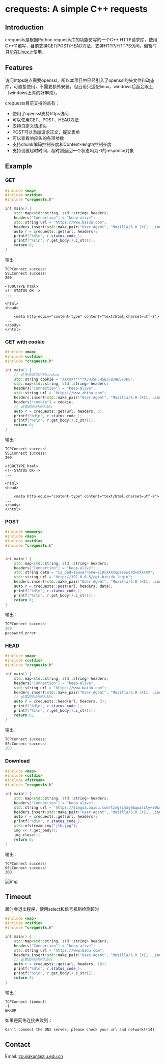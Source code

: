 # crequests: A simple C++ requests

## Introduction

crequests是根据Python requests库的功能仿写的一个C++ HTTP请求库，使用C++11编写，目前支持GET/POST/HEAD方法，支持HTTP/HTTPS访问，但暂时只能在Linux上使用。

## Features

访问https站点需要openssl，所以本项目中已经引入了openssl的头文件和动态库，可直接使用，不需要额外安装，但目前只适配linux，windows后面会跟上（windows上真的好麻烦）。

crequests目前支持的点有：

- 使用了openssl支持https访问
- 可以使用GET、POST、HEAD方法
- 支持自定义请求头
- POST可以添加请求正文，提交表单
- 可以查看响应头的各项参数
- 支持chunk编码控制长度和Content-length控制长度
- 支持设置超时时间，超时则返回一个状态吗为-1的response对象

## Example

### GET

```cpp
#include <map>
#include <cstdio>
#include "crequests.h"

int main() {
    std::map<std::string, std::string> headers;
    headers["Connection"] = "keep-alive";
    std::string url = "https://www.baidu.com";
    headers.insert(std::make_pair("User-Agent", "Mozilla/5.0 (X11; Linux x86_64) AppleWebKit/537.36 (KHTML, like Gecko) Chrome/77.0.3865.90 Safari/537.36"));
    auto r = crequests::get(url, headers);
    printf("%d\n", r.status_code_);
    printf("%s\n", r.get_body().c_str());
    return 0;
}
```

输出：

```http
TCPConnect success!
SSLConnect success!
200

<!DOCTYPE html>
<!--STATUS OK-->
...

<html>
<head>
    
    <meta http-equiv="content-type" content="text/html;charset=utf-8">
...
</body>
</html>
```

### GET with cookie

```cpp
#include <map>
#include <cstdio>
#include "crequests.h"

int main() {
    // 这里换成自己的cookie
    std::string cookie = "XXXXX*****XJHJSHJHSBJFBJHBSFJHB";
    std::map<std::string, std::string> headers;
    headers["Connection"] = "keep-alive";
    std::string url = "https://www.zhihu.com";
    headers.insert(std::make_pair("User-Agent", "Mozilla/5.0 (X11; Linux x86_64) AppleWebKit/537.36 (KHTML, like Gecko) Chrome/77.0.3865.90 Safari/537.36"));
    headers["cookie"] = cookie;
    // 设置超时时间为10s
    auto r = crequests::get(url, headers, 3);
    printf("%d\n", r.status_code_);
    printf("%s\n", r.get_body().c_str());
    return 0;
}
```

输出：

```http
TCPConnect success!
SSLConnect success!
200

<!DOCTYPE html>
<!--STATUS OK-->
...

<html>
<head>
    
    <meta http-equiv="content-type" content="text/html;charset=utf-8">
...
</body>
</html>
```

### POST

```cpp
#include <memory>
#include <map>
#include <cstdio>
#include "crequests.h"


int main() {
    std::map<std::string, std::string> headers;
    headers["Connection"] = "keep-alive";
    std::string data = "is_pad=1&username=2195XXXX&password=XXXXXX";
    std::string url = "http://192.0.0.6/cgi-bin/do_login";
    headers.insert(std::make_pair("User-Agent", "Mozilla/5.0 (X11; Linux x86_64) AppleWebKit/537.36 (KHTML, like Gecko) Chrome/77.0.3865.90 Safari/537.36"));
    auto r = crequests::post(url, headers, data);
    printf("%d\n", r.status_code_);
    printf("%s\n", r.get_body().c_str());
    return 0;
}
```

输出：

```cpp
TCPConnect success!
200
password_error
```

### HEAD

```cpp
#include <map>
#include <cstdio>
#include "crequests.h"

int main() {
    std::map<std::string, std::string> headers;
    headers["Connection"] = "keep-alive";
    std::string url = "https://www.baidu.com";
    headers.insert(std::make_pair("User-Agent", "Mozilla/5.0 (X11; Linux x86_64) AppleWebKit/537.36 (KHTML, like Gecko) Chrome/77.0.3865.90 Safari/537.36"));
    // 设置超时时间为10s
    auto r = crequests::head(url, headers, 3);
    printf("%d\n", r.status_code_);
    printf("%s\n", r.get_body().c_str());
    return 0;
}
```

输出：

```cpp
TCPConnect success!
SSLConnect success!
200
```

### Download

```cpp
#include <map>
#include <cstdio>
#include <fstream>
#include "crequests.h"

int main() {
    std::map<std::string, std::string> headers;
    headers["Connection"] = "keep-alive";
    std::string url = "https://timgsa.baidu.com/timg?image&quality=80&size=b9999_10000&sec=1570721042152&di=60e08fccf7e7164987a4ff62e43bcfd5&imgtype=0&src=http%3A%2F%2Fi0.hdslb.com%2Fbfs%2Farticle%2F3c2753503ae4955cd4fd3ae1824bac7d15320532.jpg";
    headers.insert(std::make_pair("User-Agent", "Mozilla/5.0 (X11; Linux x86_64) AppleWebKit/537.36 (KHTML, like Gecko) Chrome/77.0.3865.90 Safari/537.36"));
    auto r = crequests::get(url, headers);
    printf("%d\n", r.status_code_);
    std::ofstream img("jth.jpg");
    img << r.get_body();
    img.close();
    return 0;
}
```

输出：

```http
TCPConnect success!
SSLConnect success!
200
```

![img](media/jth.jpg)

## Timeout

超时会退出程序，使用select和信号机制检测超时

```cpp
#include <map>
#include <cstdio>
#include "crequests.h"

int main() {
    std::map<std::string, std::string> headers;
    headers["Connection"] = "keep-alive";
    std::string url = "https://www.badu.com";
    headers.insert(std::make_pair("User-Agent", "Mozilla/5.0 (X11; Linux x86_64) AppleWebKit/537.36 (KHTML, like Gecko) Chrome/77.0.3865.90 Safari/537.36"));
    // 设置超时时间为10s
    auto r = crequests::get(url, headers, 10);
    printf("%d\n", r.status_code_);
    printf("%s\n", r.get_body().c_str());
    return 0;
}
```

输出：

```http
TCPConnect timeout!
-1
ERROR
```

如果是网络连接失败则：

```http
Can't connect the DNS server, please check your url and network!(14)
```

## Contact

Email: zoujiakun@zju.edu.cn
